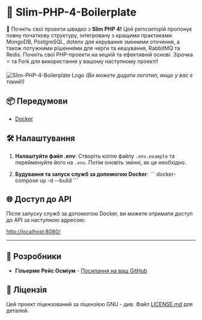 # 🚀 Slim-PHP-4-Boilerplate

🚀 Почніть свої проекти швидко з **Slim PHP 4!** Цей репозиторій пропонує повну початкову структуру, інтегровану з кращими практиками MongoDB, PostgreSQL, dotenv для керування змінними оточення, а також потужними рішеннями для черги та кешування, RabbitMQ та Redis. Почніть свої PHP-проекти на міцній та ефективній основі. Зірочка ⭐ та Fork для використання у вашому наступному проекті!

![Slim-PHP-4-Boilerplate Logo](https://avatars.githubusercontent.com/u/18685227?v=4) 
*(Ви можете додати логотип, якщо у вас є такий!)*

## 📦 Передумови

- [Docker](https://www.docker.com/get-started)

## 🛠️ Налаштування

1. **Налаштуйте файл .env**: Створіть копію файлу `.env.example` та перейменуйте його на `.env`. Потім оновіть змінні, як це необхідно.

2. **Будування та запуск служб за допомогою Docker**:
\```
docker-compose up -d --build
\```

## 🌐 Доступ до API

Після запуску служб за допомогою Docker, ви можете отримати доступ до API за наступною адресою:

[http://localhost:8080/](http://localhost:8080/)

---

## 🤖 Розробники

- **Гільерме Рейс Осміум** - [Посилання на ваш GitHub](https://github.com/guilhermeosmium)

## 📄 Ліцензія

Цей проект ліцензований за ліцензією GNU - див. Файл [LICENSE.md](LICENSE.md) для деталей.
